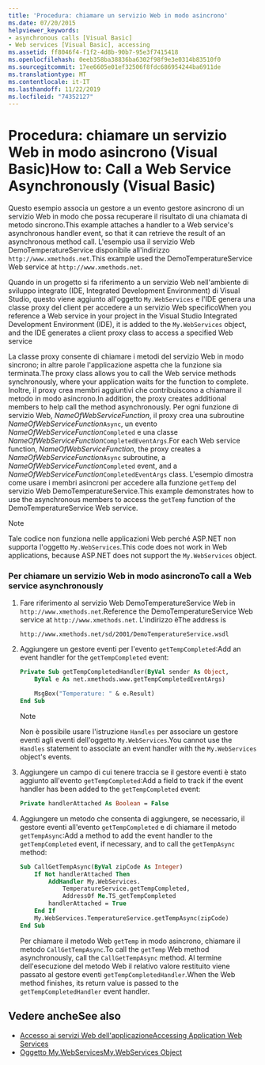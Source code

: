 ```yaml
---
title: 'Procedura: chiamare un servizio Web in modo asincrono'
ms.date: 07/20/2015
helpviewer_keywords:
- asynchronous calls [Visual Basic]
- Web services [Visual Basic], accessing
ms.assetid: ff8046f4-f1f2-4d8b-90b7-95e3f7415418
ms.openlocfilehash: 0eeb358ba38836ba6302f98f9e3e0314b83510f0
ms.sourcegitcommit: 17ee6605e01ef32506f8fdc686954244ba6911de
ms.translationtype: MT
ms.contentlocale: it-IT
ms.lasthandoff: 11/22/2019
ms.locfileid: "74352127"
---
```

# <a name="how-to-call-a-web-service-asynchronously-visual-basic"></a><span data-ttu-id="8beec-102">Procedura: chiamare un servizio Web in modo asincrono (Visual Basic)</span><span class="sxs-lookup"><span data-stu-id="8beec-102">How to: Call a Web Service Asynchronously (Visual Basic)</span></span>

<span data-ttu-id="8beec-103">Questo esempio associa un gestore a un evento gestore asincrono di un servizio Web in modo che possa recuperare il risultato di una chiamata di metodo sincrono.</span><span class="sxs-lookup"><span data-stu-id="8beec-103">This example attaches a handler to a Web service's asynchronous handler event, so that it can retrieve the result of an asynchronous method call.</span></span> <span data-ttu-id="8beec-104">L'esempio usa il servizio Web DemoTemperatureService disponibile all'indirizzo `http://www.xmethods.net`.</span><span class="sxs-lookup"><span data-stu-id="8beec-104">This example used the DemoTemperatureService Web service at `http://www.xmethods.net`.</span></span>

<span data-ttu-id="8beec-105">Quando in un progetto si fa riferimento a un servizio Web nell'ambiente di sviluppo integrato (IDE, Integrated Development Environment) di Visual Studio, questo viene aggiunto all'oggetto `My.WebServices` e l'IDE genera una classe proxy del client per accedere a un servizio Web specifico</span><span class="sxs-lookup"><span data-stu-id="8beec-105">When you reference a Web service in your project in the Visual Studio Integrated Development Environment (IDE), it is added to the `My.WebServices` object, and the IDE generates a client proxy class to access a specified Web service</span></span>

<span data-ttu-id="8beec-106">La classe proxy consente di chiamare i metodi del servizio Web in modo sincrono; in altre parole l'applicazione aspetta che la funzione sia terminata.</span><span class="sxs-lookup"><span data-stu-id="8beec-106">The proxy class allows you to call the Web service methods synchronously, where your application waits for the function to complete.</span></span> <span data-ttu-id="8beec-107">Inoltre, il proxy crea membri aggiuntivi che contribuiscono a chiamare il metodo in modo asincrono.</span><span class="sxs-lookup"><span data-stu-id="8beec-107">In addition, the proxy creates additional members to help call the method asynchronously.</span></span> <span data-ttu-id="8beec-108">Per ogni funzione di servizio Web, *NameOfWebServiceFunction*, il proxy crea una subroutine *NameOfWebServiceFunction*`Async`, un evento *NameOfWebServiceFunction*`Completed` e una classe *NameOfWebServiceFunction*`CompletedEventArgs`.</span><span class="sxs-lookup"><span data-stu-id="8beec-108">For each Web service function, *NameOfWebServiceFunction*, the proxy creates a *NameOfWebServiceFunction*`Async` subroutine, a *NameOfWebServiceFunction*`Completed` event, and a *NameOfWebServiceFunction*`CompletedEventArgs` class.</span></span> <span data-ttu-id="8beec-109">L'esempio dimostra come usare i membri asincroni per accedere alla funzione `getTemp` del servizio Web DemoTemperatureService.</span><span class="sxs-lookup"><span data-stu-id="8beec-109">This example demonstrates how to use the asynchronous members to access the `getTemp` function of the DemoTemperatureService Web service.</span></span>

> [!NOTE]
> <span data-ttu-id="8beec-110">Tale codice non funziona nelle applicazioni Web perché ASP.NET non supporta l'oggetto `My.WebServices`.</span><span class="sxs-lookup"><span data-stu-id="8beec-110">This code does not work in Web applications, because ASP.NET does not support the `My.WebServices` object.</span></span>

### <a name="to-call-a-web-service-asynchronously"></a><span data-ttu-id="8beec-111">Per chiamare un servizio Web in modo asincrono</span><span class="sxs-lookup"><span data-stu-id="8beec-111">To call a Web service asynchronously</span></span>

1. <span data-ttu-id="8beec-112">Fare riferimento al servizio Web DemoTemperatureService Web in `http://www.xmethods.net`.</span><span class="sxs-lookup"><span data-stu-id="8beec-112">Reference the DemoTemperatureService Web service at `http://www.xmethods.net`.</span></span> <span data-ttu-id="8beec-113">L'indirizzo è</span><span class="sxs-lookup"><span data-stu-id="8beec-113">The address is</span></span>

    ```
    http://www.xmethods.net/sd/2001/DemoTemperatureService.wsdl
    ```

2. <span data-ttu-id="8beec-114">Aggiungere un gestore eventi per l'evento `getTempCompleted`:</span><span class="sxs-lookup"><span data-stu-id="8beec-114">Add an event handler for the `getTempCompleted` event:</span></span>

    ```vb
    Private Sub getTempCompletedHandler(ByVal sender As Object,
        ByVal e As net.xmethods.www.getTempCompletedEventArgs)

        MsgBox("Temperature: " & e.Result)
    End Sub
    ```

    > [!NOTE]
    > <span data-ttu-id="8beec-115">Non è possibile usare l'istruzione `Handles` per associare un gestore eventi agli eventi dell'oggetto `My.WebServices`.</span><span class="sxs-lookup"><span data-stu-id="8beec-115">You cannot use the `Handles` statement to associate an event handler with the `My.WebServices` object's events.</span></span>

3. <span data-ttu-id="8beec-116">Aggiungere un campo di cui tenere traccia se il gestore eventi è stato aggiunto all'evento `getTempCompleted`:</span><span class="sxs-lookup"><span data-stu-id="8beec-116">Add a field to track if the event handler has been added to the `getTempCompleted` event:</span></span>

    ```vb
    Private handlerAttached As Boolean = False
    ```

4. <span data-ttu-id="8beec-117">Aggiungere un metodo che consenta di aggiungere, se necessario, il gestore eventi all'evento `getTempCompleted` e di chiamare il metodo `getTempAsync`:</span><span class="sxs-lookup"><span data-stu-id="8beec-117">Add a method to add the event handler to the `getTempCompleted` event, if necessary, and to call the `getTempAsync` method:</span></span>

    ```vb
    Sub CallGetTempAsync(ByVal zipCode As Integer)
        If Not handlerAttached Then
            AddHandler My.WebServices.
                TemperatureService.getTempCompleted,
                AddressOf Me.TS_getTempCompleted
            handlerAttached = True
        End If
        My.WebServices.TemperatureService.getTempAsync(zipCode)
    End Sub
    ```

    <span data-ttu-id="8beec-118">Per chiamare il metodo Web `getTemp` in modo asincrono, chiamare il metodo `CallGetTempAsync`.</span><span class="sxs-lookup"><span data-stu-id="8beec-118">To call the `getTemp` Web method asynchronously, call the `CallGetTempAsync` method.</span></span> <span data-ttu-id="8beec-119">Al termine dell'esecuzione del metodo Web il relativo valore restituito viene passato al gestore eventi `getTempCompletedHandler`.</span><span class="sxs-lookup"><span data-stu-id="8beec-119">When the Web method finishes, its return value is passed to the `getTempCompletedHandler` event handler.</span></span>

## <a name="see-also"></a><span data-ttu-id="8beec-120">Vedere anche</span><span class="sxs-lookup"><span data-stu-id="8beec-120">See also</span></span>

- [<span data-ttu-id="8beec-121">Accesso ai servizi Web dell'applicazione</span><span class="sxs-lookup"><span data-stu-id="8beec-121">Accessing Application Web Services</span></span>](../../../visual-basic/developing-apps/programming/accessing-application-web-services.md)
- [<span data-ttu-id="8beec-122">Oggetto My.WebServices</span><span class="sxs-lookup"><span data-stu-id="8beec-122">My.WebServices Object</span></span>](../../../visual-basic/language-reference/objects/my-webservices-object.md)
